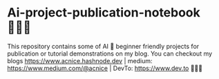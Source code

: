 # Ai-project-publication-notebook 🧑🏽‍💻
This repository contains some of AI 🤖 beginner friendly projects for publication or tutorial demonstrations on my blog. 
You can checkout my blogs https://www.acnice.hashnode.dev | medium: https://www.medium.com/@acnice | DevTo: https://www.dev.to  🧑🏽‍💻
